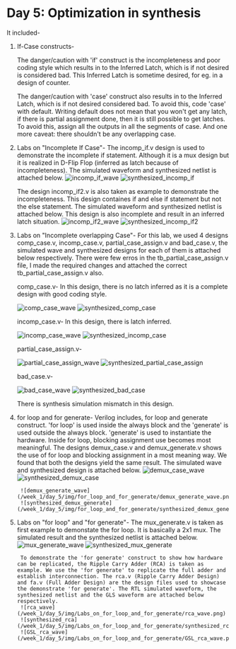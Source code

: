 # Day 5: Optimization in synthesis
It included-

1. If-Case constructs-
    
    The danger/caution with 'if' construct is the incompleteness and poor coding style which results in to the Inferred Latch, which is if not desired is considered bad. 
    This Inferred Latch is sometime desired, for eg. in a design of counter. 

    The danger/caution with 'case' construct also results in to the Inferred Latch, which is if not desired considered bad. To avoid this, code 'case' with default. 
    Writing default does not mean that you won't get any latch, if there is partial assignment done, then it is still possible to get latches. To avoid this, assign all the outputs in all the segments of case. And one more caveat: there shouldn't be any overlapping case.
    
2. Labs on "Incomplete If Case"-
    The incomp_if.v design is used to demonstrate the incomplete if statement. Although it is a mux design but it is realized in D-Flip Flop (inferred as latch because of incompleteness). The simulated waveform and synthesized netlist is attached below.
     ![incomp_if_wave](/week_1/day_5/img/Labs_On_Incomplete_if_case/incomp_if_wave.png)
     ![synthesized_incomp_if](/week_1/day_5/img/Labs_On_Incomplete_if_case/synthesized_incomp_if.png)
     
     The design incomp_if2.v is also taken as example to demonstrate the incompleteness. This design containes if and else if statement but not the else statement. The simulated waveform and synthesized netlist is attached below. This design is also incomplete and result in an inferred latch situation.
     ![incomp_if2_wave](/week_1/day_5/img/Labs_On_Incomplete_if_case/incomp_if2_wave.png)
     ![synthesized_incomp_if2](/week_1/day_5/img/Labs_On_Incomplete_if_case/synthesized_incomp_if2.png)
     
3. Labs on "Incomplete overlapping Case"-
    For this lab, we used 4 designs comp_case.v, incomp_case.v, partial_case_assign.v and bad_case.v, the simulated wave and synthesized designs for each of them is attached below respectively. There were few erros in the tb_partial_case_assign.v file, I made the required changes and attached the correct tb_partial_case_assign.v also.
    
    comp_case.v- In this design, there is no latch inferred as it is a complete design with good coding style.
    
    ![comp_case_wave](/week_1/day_5/img/Labs_on_Incomplete_overlapping_Case/comp_case_wave.png)
    ![synthesized_comp_case](/week_1/day_5/img/Labs_on_Incomplete_overlapping_Case/synthesized_comp_case.png)
    
    incomp_case.v- In this design, there is latch inferred. 
    
    ![incomp_case_wave](/week_1/day_5/img/Labs_on_Incomplete_overlapping_Case/incomp_case_wave.png)
    ![synthesized_incomp_case](/week_1/day_5/img/Labs_on_Incomplete_overlapping_Case/synthesized_incomp_case.png)
    
    partial_case_assign.v-
    
    ![partial_case_assign_wave](/week_1/day_5/img/Labs_on_Incomplete_overlapping_Case/partial_case_assign_wave.png)
    ![synthesized_partial_case_assign](/week_1/day_5/img/Labs_on_Incomplete_overlapping_Case/synthesized_partial_case_assign.png)
    
    bad_case.v-
    
    ![bad_case_wave](/week_1/day_5/img/Labs_on_Incomplete_overlapping_Case/bad_case_wave.png)
    ![synthesized_bad_case](/week_1/day_5/img/Labs_on_Incomplete_overlapping_Case/synthesized_bad_case.png)
    
    There is synthesis simulation mismatch in this design.

4. for loop and for generate-
        Verilog includes, for loop and generate construct. 'for loop' is used inside the always block and the 'generate' is used outside the always block. 'generate' is used to instantiate the hardware. Inside for loop, blocking assignment use becomes most meaningful. 
        The designs demux_case.v and demux_generate.v shows the use of for loop and blocking assignment in a most meaning way. We found that both the designs yield the same result. The simulated wave and synthesized design is attached below.
        ![demux_case_wave](/week_1/day_5/img/for_loop_and_for_generate/demux_case_wave.png)
        ![synthesized_demux_case](/week_1/day_5/img/for_loop_and_for_generate/synthesized_demux_case.png)
        
        ![demux_generate_wave](/week_1/day_5/img/for_loop_and_for_generate/demux_generate_wave.png)
        ![synthesized_demux_generate](/week_1/day_5/img/for_loop_and_for_generate/synthesized_demux_generate.png)

5. Labs on "for loop" and "for generate"-
        The mux_generate.v is taken as first example to demonstate the for loop. It is basically a 2x1 mux. The simulated result and the synthesized netlist is attached below.
        ![mux_generate_wave](/week_1/day_5/img/Labs_on_for_loop_and_for_generate/mux_generate_wave.png)
        ![synthesized_mux_generate](/week_1/day_5/img/Labs_on_for_loop_and_for_generate/synthesized_mux_generate.png)
        
        To demonstrate the 'for generate' construct to show how hardware can be replicated, the Ripple Carry Adder (RCA) is taken as example. We use the 'for generate' to replicate the full adder and establish interconnection. The rca.v (Ripple Carry Adder Design) and fa.v (Full Adder Design) are the design files used to showcase the demonstrate 'for generate'. The RTL simulated waveform, the synthesized netlist and the GLS waveform are attached below respectively.
        ![rca_wave](/week_1/day_5/img/Labs_on_for_loop_and_for_generate/rca_wave.png)
        ![synthesized_rca](/week_1/day_5/img/Labs_on_for_loop_and_for_generate/synthesized_rca.png)
        ![GSL_rca_wave](/week_1/day_5/img/Labs_on_for_loop_and_for_generate/GSL_rca_wave.png)



